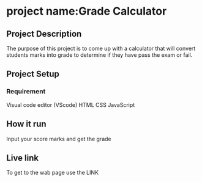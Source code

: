 # project name:Grade Calculator


## Project Description
The purpose of this project is to come up with a calculator that will convert students marks into grade to determine if they have pass the exam or fail.

## Project Setup

### Requirement
Visual code editor (VScode)
HTML
CSS
JavaScript

## How it run
Input your score marks and get the grade

## Live link
To get to the wab page use the LINK





